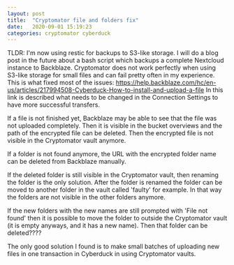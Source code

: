 ```yaml
---
layout: post
title:  "Cryptomator file and folders fix"
date:   2020-09-01 15:19:23
categories: cryptomator cyberduck
---
```


TLDR:
I'm now using restic for backups to S3-like storage. I will do a blog post in the future about a bash script which backups a complete Nextcloud instance to Backblaze.
Cryptomator does not work perfectly when using S3-like storage for small files and can fail pretty often in my experience. This is what fixed most of the issues: https://help.backblaze.com/hc/en-us/articles/217994508-Cyberduck-How-to-install-and-upload-a-file
In this link is described what needs to be changed in the Connection Settings to have more successful transfers.

If a file is not finished yet, Backblaze may be able to see that the file was not uploaded completely. Then it is visible in the bucket overviews and the path of the encrypted file can be deleted. Then the encrypted file is not visible in the Cryptomator vault anymore.

If a folder is not found anymore, the URL with the encrypted folder name can be deleted from Backblaze manually.

If the deleted folder is still visible in the Cryptomator vault, then renaming the folder is the only solution. After the folder is renamed the folder can be moved to another folder in the vault called 'faulty' for example. In that way the folders are not visible in the other folders anymore.


If the new folders with the new names are still prompted with 'File not found' then it is possible to move the folder to outside the Cryptomator vault (it is empty anyways, and it has a new name). Then that folder can be deleted????



The only good solution I found is to make small batches of uploading new files in one transaction in Cyberduck in using Cryptomator vaults.
